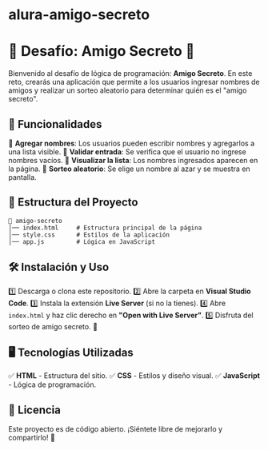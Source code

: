 # alura-amigo-secreto
# 🎉 Desafío: Amigo Secreto 🎁

Bienvenido al desafío de lógica de programación: **Amigo Secreto**. En este reto, crearás una aplicación que permite a los usuarios ingresar nombres de amigos y realizar un sorteo aleatorio para determinar quién es el "amigo secreto".

## 🚀 Funcionalidades

🔹 **Agregar nombres**: Los usuarios pueden escribir nombres y agregarlos a una lista visible.
🔹 **Validar entrada**: Se verifica que el usuario no ingrese nombres vacíos.
🔹 **Visualizar la lista**: Los nombres ingresados aparecen en la página.
🔹 **Sorteo aleatorio**: Se elige un nombre al azar y se muestra en pantalla.

## 📂 Estructura del Proyecto
```
📁 amigo-secreto
│── index.html     # Estructura principal de la página
│── style.css      # Estilos de la aplicación
│── app.js         # Lógica en JavaScript
```

## 🛠️ Instalación y Uso
1️⃣ Descarga o clona este repositorio.
2️⃣ Abre la carpeta en **Visual Studio Code**.
3️⃣ Instala la extensión **Live Server** (si no la tienes).
4️⃣ Abre `index.html` y haz clic derecho en **"Open with Live Server"**.
5️⃣ Disfruta del sorteo de amigo secreto. 🎊

## 🖥️ Tecnologías Utilizadas
✅ **HTML** - Estructura del sitio.
✅ **CSS** - Estilos y diseño visual.
✅ **JavaScript** - Lógica de programación.

## 📜 Licencia
Este proyecto es de código abierto. ¡Siéntete libre de mejorarlo y compartirlo! 🚀
